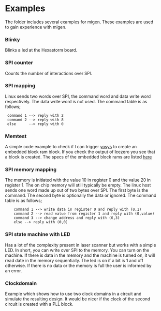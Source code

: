 # Examples
The folder includes several examples for migen. These examples are used to gain experience with migen.

### Blinky
Blinks a led at the Hexastorm board.

### SPI counter
Counts the number of interactions over SPI.

### SPI mapping
Linux sends two words over SPI, the command word and data write word respectively. The data write word is not used.
The command table is as follows;
```
 command 1 --> reply with 2
 command 2 --> reply with 8
 else      --> reply with 0
```

### Memtest 
A simple code example to check if I can trigger [yosys](http://www.clifford.at/yosys/) to create an embedded block ram block. 
If you check the output of Icezero you see that a block is created.
The specs of the embedded block rams are listed [here](http://www.latticesemi.com/~/media/LatticeSemi/Documents/DataSheets/iCE/iCE40LPHXFamilyDataSheet.pdf)

### SPI memory mapping
The memory is initiated with the value 10 in register 0 and the value 20 in register 1.
The on chip memory will still typically be empty.
The linux host sends one word made up out of two bytes over SPI. The first byte is the command. 
The second byte is optionally the data or ignored. The command table is as follows;
```
    command 1 --> write data in register 0 and reply with (0,1)
    command 2 --> read value from register 1 and reply with (0,value)
    command 3 --> change address and reply with (0,3)
    else --> reply with (0,0)
```

### SPI state machine with LED
Has a lot of the complexity present in laser scanner but works with a simple LED.
In short, you can write over SPI to the memory. You can turn on the machine.
If there is data in the memory and the machine is turned on, it will read date in the memory sequentially. The led is on if a bit is 1 and off otherwise.
If there is no data or the memory is full the user is informed by an error.

### Clockdomain
Example which shows how to use two clock domains in a circuit and simulate the resulting design.
It would be nicer if the clock of the second circuit is created with a PLL block.